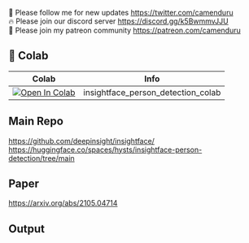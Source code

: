 🐣 Please follow me for new updates https://twitter.com/camenduru <br />
🔥 Please join our discord server https://discord.gg/k5BwmmvJJU <br />
🥳 Please join my patreon community https://patreon.com/camenduru <br />

## 🦒 Colab

| Colab | Info
| --- | --- |
[![Open In Colab](https://colab.research.google.com/assets/colab-badge.svg)](https://colab.research.google.com/github/camenduru/insightface-person-detection-colab/blob/main/insightface_person_detection_colab.ipynb) | insightface_person_detection_colab

## Main Repo
https://github.com/deepinsight/insightface/ <br />
https://huggingface.co/spaces/hysts/insightface-person-detection/tree/main <br />

## Paper
https://arxiv.org/abs/2105.04714

## Output

